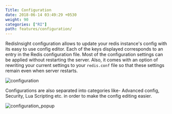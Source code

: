 ```yaml
---
Title: Configuration
date: 2018-06-14 03:49:29 +0530
weight: 90
categories: ["RI"]
path: features/configuration/
---
```

RedisInsight configuration allows to update your redis instance's config with its easy to use config editor. Each of the keys displayed corresponds to an entry in the Redis configuration file. Most of the configuration settings can be applied without restarting the server. Also, it comes with an option of rewriting your current settings to your `redis.conf` file so that these settings remain even when server restarts.

![configuration](/images/ri/configuration.png)

Configurations are also separated into categories like- Advanced config, Security, Lua Scripting etc. in order to make the config editing easier.

![configuration_popup](/images/ri/configuration_popup.png)
